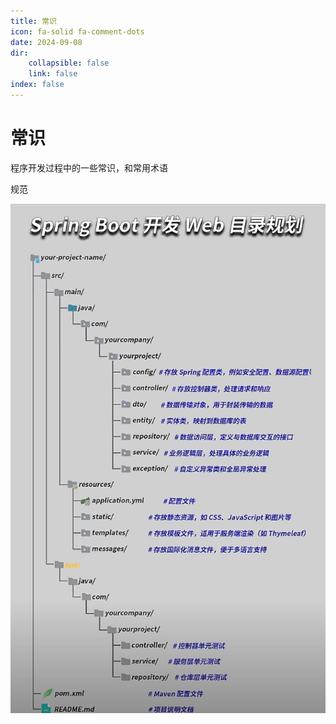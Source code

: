 ```yaml
---
title: 常识
icon: fa-solid fa-comment-dots
date: 2024-09-08
dir:
	collapsible: false
	link: false
index: false
---
```


# 常识

程序开发过程中的一些常识，和常用术语

规范

![image-20241006162402952](images/image-20241006162402952.png)